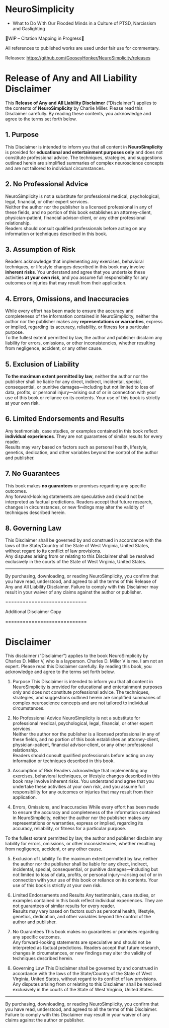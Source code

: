 # NeuroSimplicity 
- What to Do With Our Flooded Minds in a Culture of PTSD, Narcissism and Gaslighting

🚧WIP – Citation Mapping in Progress🚧

All references to published works are used under fair use for commentary.

Releases: https://github.com/GooseyHonker/NeuroSimplicity/releases

Release of Any and All Liability Disclaimer
=

This **Release of Any and All Liability Disclaimer** (“Disclaimer”) applies to the contents of **NeuroSimplicity** by Charlie Miller. Please read this Disclaimer carefully. By reading these contents, you acknowledge and agree to the terms set forth below.

## 1. Purpose

This Disclaimer is intended to inform you that all content in **NeuroSimplicity** is provided for **educational and entertainment purposes only** and does not constitute professional advice. The techniques, strategies, and suggestions outlined herein are simplified summaries of complex neuroscience concepts and are not tailored to individual circumstances.

## 2. No Professional Advice

NeuroSimplicity is not a substitute for professional medical, psychological, legal, financial, or other expert services.  
Neither the author nor the publisher is a licensed professional in any of these fields, and no portion of this book establishes an attorney-client, physician-patient, financial advisor-client, or any other professional relationship.  
Readers should consult qualified professionals before acting on any information or techniques described in this book.

## 3. Assumption of Risk

Readers acknowledge that implementing any exercises, behavioral techniques, or lifestyle changes described in this book may involve **inherent risks**. You understand and agree that you undertake these activities **at your own risk**, and you assume full responsibility for any outcomes or injuries that may result from their application.

## 4. Errors, Omissions, and Inaccuracies

While every effort has been made to ensure the accuracy and completeness of the information contained in NeuroSimplicity, neither the author nor the publisher makes any **representations or warranties**, express or implied, regarding its accuracy, reliability, or fitness for a particular purpose.  
To the fullest extent permitted by law, the author and publisher disclaim any liability for errors, omissions, or other inconsistencies, whether resulting from negligence, accident, or any other cause.

## 5. Exclusion of Liability

**To the maximum extent permitted by law**, neither the author nor the publisher shall be liable for any direct, indirect, incidental, special, consequential, or punitive damages—including but not limited to loss of data, profits, or personal injury—arising out of or in connection with your use of this book or reliance on its contents. Your use of this book is strictly at your own risk.

## 6. Limited Endorsements and Results

Any testimonials, case studies, or examples contained in this book reflect **individual experiences**. They are not guarantees of similar results for every reader.  
Results may vary based on factors such as personal health, lifestyle, genetics, dedication, and other variables beyond the control of the author and publisher.

## 7. No Guarantees

This book makes **no guarantees** or promises regarding any specific outcomes.  
Any forward-looking statements are speculative and should not be interpreted as factual predictions. Readers accept that future research, changes in circumstances, or new findings may alter the validity of techniques described herein.

## 8. Governing Law

This Disclaimer shall be governed by and construed in accordance with the laws of the State/Country of the State of West Virginia, United States, without regard to its conflict of law provisions.  
Any disputes arising from or relating to this Disclaimer shall be resolved exclusively in the courts of the State of West Virginia, United States.

---

By purchasing, downloading, or reading NeuroSimplicity, you confirm that you have read, understood, and agreed to all the terms of this Release of Any and All Liability Disclaimer. Failure to comply with this Disclaimer may result in your waiver of any claims against the author or publisher.


============================

Additional Disclaimer Copy

============================

Disclaimer
===

This disclaimer (“Disclaimer”) applies to the book NeuroSimplicity by Charles D. Miller V, who is a layperson. Charles D. Miller V is me. I am not an expert. Please read this Disclaimer carefully. By reading this book, you acknowledge and agree to the terms set forth below.

1. Purpose
This Disclaimer is intended to inform you that all content in NeuroSimplicity is provided for educational and entertainment purposes only and does not constitute professional advice. The techniques, strategies, and suggestions outlined herein are simplified summaries of complex neuroscience concepts and are not tailored to individual circumstances.

2. No Professional Advice
NeuroSimplicity is not a substitute for professional medical, psychological, legal, financial, or other expert services.  
Neither the author nor the publisher is a licensed professional in any of these fields, and no portion of this book establishes an attorney-client, physician-patient, financial advisor-client, or any other professional relationship.  
Readers should consult qualified professionals before acting on any information or techniques described in this book.

3. Assumption of Risk
Readers acknowledge that implementing any exercises, behavioral techniques, or lifestyle changes described in this book may involve inherent risks. You understand and agree that you undertake these activities at your own risk, and you assume full responsibility for any outcomes or injuries that may result from their application.

4. Errors, Omissions, and Inaccuracies
While every effort has been made to ensure the accuracy and completeness of the information contained in NeuroSimplicity, neither the author nor the publisher makes any representations or warranties, express or implied, regarding its accuracy, reliability, or fitness for a particular purpose.

To the fullest extent permitted by law, the author and publisher disclaim any liability for errors, omissions, or other inconsistencies, whether resulting from negligence, accident, or any other cause.

5. Exclusion of Liability
To the maximum extent permitted by law, neither the author nor the publisher shall be liable for any direct, indirect, incidental, special, consequential, or punitive damages—including but not limited to loss of data, profits, or personal injury—arising out of or in connection with your use of this book or reliance on its contents. Your use of this book is strictly at your own risk.

6. Limited Endorsements and Results
Any testimonials, case studies, or examples contained in this book reflect individual experiences. They are not guarantees of similar results for every reader.  
Results may vary based on factors such as personal health, lifestyle, genetics, dedication, and other variables beyond the control of the author and publisher.

7. No Guarantees
This book makes no guarantees or promises regarding any specific outcomes.  
Any forward-looking statements are speculative and should not be interpreted as factual predictions. Readers accept that future research, changes in circumstances, or new findings may alter the validity of techniques described herein.

8. Governing Law
This Disclaimer shall be governed by and construed in accordance with the laws of the State/Country of the State of West Virginia, United States, without regard to its conflict of law provisions.  
Any disputes arising from or relating to this Disclaimer shall be resolved exclusively in the courts of the State of West Virginia, United States.

---

By purchasing, downloading, or reading NeuroSimplicity, you confirm that you have read, understood, and agreed to all the terms of this Disclaimer. Failure to comply with this Disclaimer may result in your waiver of any claims against the author or publisher.
